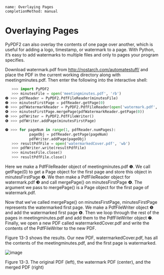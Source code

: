 ```ngMeta
name: Overlaying Pages
completionMethod: manual
```
# Overlaying Pages
PyPDF2 can also overlay the contents of one page over another, which is useful for adding a logo, timestamp, or watermark to a page. With Python, it’s easy to add watermarks to multiple files and only to pages your program specifies.

Download watermark.pdf from <span><a href="http://nostarch.com/automatestuff/">http://nostarch.com/automatestuff/</a></span> and place the PDF in the current working directory along with meetingminutes.pdf. Then enter the following into the interactive shell:

```python
   >>> import PyPDF2
   >>> minutesFile = open('meetingminutes.pdf', 'rb')
❷ >>> pdfReader = PyPDF2.PdfFileReader(minutesFile)
❷ >>> minutesFirstPage = pdfReader.getPage(0)
❸ >>> pdfWatermarkReader = PyPDF2.PdfFileReader(open('watermark.pdf', 'rb'))
❹ >>> minutesFirstPage.mergePage(pdfWatermarkReader.getPage(0))
❺ >>> pdfWriter = PyPDF2.PdfFileWriter()
❻ >>> pdfWriter.addPage(minutesFirstPage)

❼ >>> for pageNum in range(1, pdfReader.numPages):
           pageObj = pdfReader.getPage(pageNum)
           pdfWriter.addPage(pageObj)
   >>> resultPdfFile = open('watermarkedCover.pdf', 'wb')
   >>> pdfWriter.write(resultPdfFile)
   >>> minutesFile.close()
   >>> resultPdfFile.close()
```
Here we make a PdfFileReader object of meetingminutes.pdf ❶. We call getPage(0) to get a Page object for the first page and store this object in minutesFirstPage ❷. We then make a PdfFileReader object for watermark.pdf ❸ and call mergePage() on minutesFirstPage ❹. The argument we pass to mergePage() is a Page object for the first page of watermark.pdf.

Now that we’ve called mergePage() on minutesFirstPage, minutesFirstPage represents the watermarked first page. We make a PdfFileWriter object ❺ and add the watermarked first page ❻. Then we loop through the rest of the pages in meetingminutes.pdf and add them to the PdfFileWriter object ❼. Finally, we open a new PDF called watermarkedCover.pdf and write the contents of the PdfFileWriter to the new PDF.

Figure 13-3 shows the results. Our new PDF, watermarkedCover.pdf, has all the contents of the meetingminutes.pdf, and the first page is watermarked.

![image](assets/000101.jpg)

Figure 13-3. The original PDF (left), the watermark PDF (center), and the merged PDF (right)
